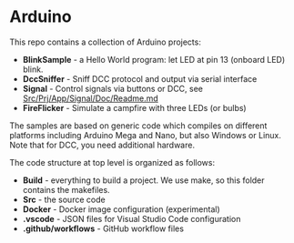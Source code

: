 # Arduino
This repo contains a collection of Arduino projects:

- **BlinkSample** - a Hello World program: let LED at pin 13 (onboard LED) blink.
- **DccSniffer** - Sniff DCC protocol and output via serial interface
- **Signal** - Control signals via buttons or DCC, see [Src/Prj/App/Signal/Doc/Readme.md](Src/Prj/App/Signal/Doc/Readme.md)
- **FireFlicker** - Simulate a campfire with three LEDs (or bulbs)

The samples are based on generic code which compiles on different platforms including Arduino Mega and Nano, but also Windows or Linux.
Note that for DCC, you need additional hardware.

The code structure at top level is organized as follows:
- **Build** - everything to build a project. We use make, so this folder contains the makefiles.
- **Src** - the source code
- **Docker** - Docker image configuration (experimental)
- **.vscode** - JSON files for Visual Studio Code configuration
- **.github/workflows** - GitHub workflow files
